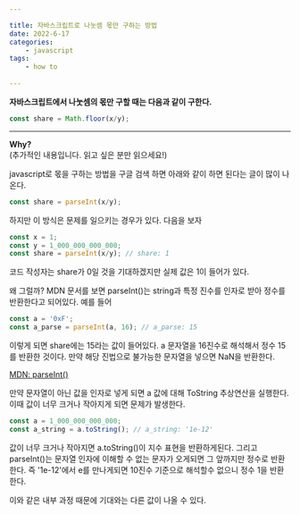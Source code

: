 ```yaml
---

title: 자바스크립트로 나눗셈 몫만 구하는 방법
date: 2022-6-17
categories: 
    - javascript
tags:
    - how to
    
---
```


__자바스크립트에서 나눗셈의 몫만 구할 때는 다음과 같이 구한다.__

```javascript
const share = Math.floor(x/y);
```

--- 

__Why?__  
(추가적인 내용입니다. 읽고 싶은 분만 읽으세요!) 

javascript로 몫을 구하는 방법을 구글 검색 하면 아래와 같이 하면 된다는 글이 많이 나온다.
```javascript
const share = parseInt(x/y);
```

하지만 이 방식은 문제를 일으키는 경우가 있다. 다음을 보자
```javascript
const x = 1;
const y = 1_000_000_000_000;
const share = parseInt(x/y); // share: 1
```
코드 작성자는 share가 0일 것을 기대하겠지만 실제 값은 1이 들어가 있다.

왜 그럴까? MDN 문서를 보면 parseInt()는 string과 특정 진수를 인자로 받아 정수를 반환한다고 되어있다.
예를 들어
```javascript
const a = '0xF';
const a_parse = parseInt(a, 16); // a_parse: 15
```
이렇게 되면 share에는 15라는 값이 들어있다. a 문자열을 16진수로 해석해서 정수 15를 반환한 것이다. 만약 해당 진법으로 불가능한 문자열을 넣으면 NaN을 반환한다.

[MDN: parseInt()](https://developer.mozilla.org/ko/docs/Web/JavaScript/Reference/Global_Objects/parseInt)

만약 문자열이 아닌 값을 인자로 넣게 되면 a 값에 대해 ToString 추상연산을 실행한다. 이때 값이 너무 크거나 작아지게 되면 문제가 발생한다.

```javascript
const a = 1_000_000_000_000;
const a_string = a.toString(); // a_string: '1e-12'
```

값이 너무 크거나 작아지면 a.toString()이 지수 표현을 반환하게된다. 그리고 parseInt()는 문자열 인자에 이해할 수 없는 문자가 오게되면 그 앞까지만 정수로 반환한다. 즉 '1e-12'에서 e를 만나게되면 10진수 기준으로 해석할수 없으니 정수 1을 반환한다. 

이와 같은 내부 과정 때문에 기대와는 다른 값이 나올 수 있다. 
